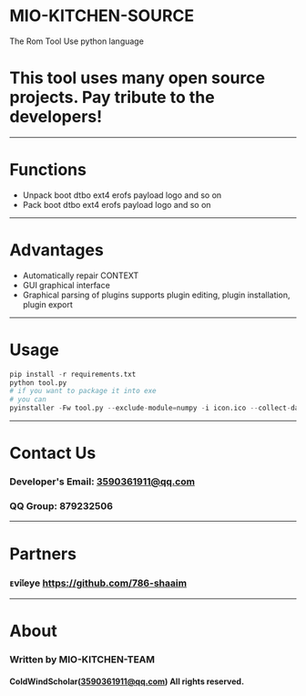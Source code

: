 # MIO-KITCHEN-SOURCE #

The Rom Tool Use python language
# This tool uses many open source projects. Pay tribute to the developers!
***
# Functions
* Unpack boot dtbo ext4 erofs payload logo and so on 
* Pack boot dtbo ext4 erofs payload logo and so on
***
# Advantages
* Automatically repair CONTEXT
* GUI graphical interface
* Graphical parsing of plugins supports plugin editing, plugin installation, plugin export
***
# Usage
``` python
pip install -r requirements.txt
python tool.py
# if you want to package it into exe
# you can
pyinstaller -Fw tool.py --exclude-module=numpy -i icon.ico --collect-data sv_ttk
```
***
# Contact Us
### Developer's Email: 3590361911@qq.com
### QQ Group: 879232506
***
# Partners
### ᴇvᎥ𝔩eye https://github.com/786-shaaim
***
# About
### Written by MIO-KITCHEN-TEAM
#### ColdWindScholar(3590361911@qq.com) All rights reserved.
